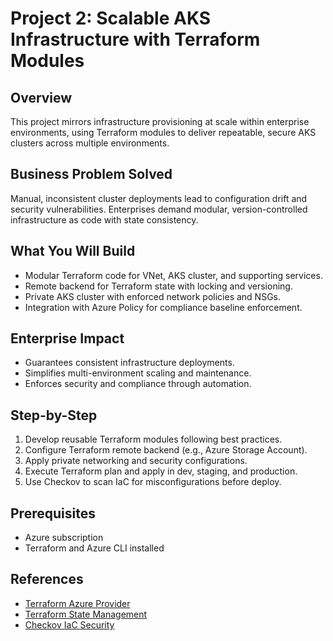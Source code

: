 # Project 2: Scalable AKS Infrastructure with Terraform Modules

## Overview

This project mirrors infrastructure provisioning at scale within enterprise environments, using Terraform modules to deliver repeatable, secure AKS clusters across multiple environments.

## Business Problem Solved

Manual, inconsistent cluster deployments lead to configuration drift and security vulnerabilities. Enterprises demand modular, version-controlled infrastructure as code with state consistency.

## What You Will Build

- Modular Terraform code for VNet, AKS cluster, and supporting services.
- Remote backend for Terraform state with locking and versioning.
- Private AKS cluster with enforced network policies and NSGs.
- Integration with Azure Policy for compliance baseline enforcement.

## Enterprise Impact

- Guarantees consistent infrastructure deployments.
- Simplifies multi-environment scaling and maintenance.
- Enforces security and compliance through automation.

## Step-by-Step

1. Develop reusable Terraform modules following best practices.
2. Configure Terraform remote backend (e.g., Azure Storage Account).
3. Apply private networking and security configurations.
4. Execute Terraform plan and apply in dev, staging, and production.
5. Use Checkov to scan IaC for misconfigurations before deploy.

## Prerequisites

- Azure subscription
- Terraform and Azure CLI installed

## References

- [Terraform Azure Provider](https://registry.terraform.io/providers/hashicorp/azurerm/latest/docs)
- [Terraform State Management](https://www.terraform.io/language/state/remote)
- [Checkov IaC Security](https://www.checkov.io/)
